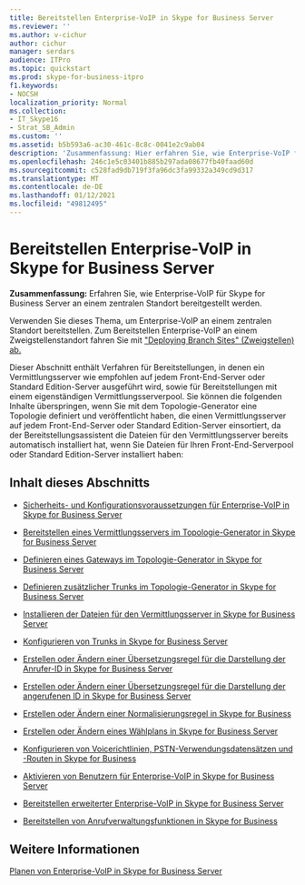 ```yaml
---
title: Bereitstellen Enterprise-VoIP in Skype for Business Server
ms.reviewer: ''
ms.author: v-cichur
author: cichur
manager: serdars
audience: ITPro
ms.topic: quickstart
ms.prod: skype-for-business-itpro
f1.keywords:
- NOCSH
localization_priority: Normal
ms.collection:
- IT_Skype16
- Strat_SB_Admin
ms.custom: ''
ms.assetid: b5b593a6-ac30-461c-8c8c-0041e2c9ab04
description: 'Zusammenfassung: Hier erfahren Sie, wie Enterprise-VoIP für Skype for Business Server an einem zentralen Standort bereitgestellt werden.'
ms.openlocfilehash: 246c1e5c03401b885b297ada08677fb40faad60d
ms.sourcegitcommit: c528fad9db719f3fa96dc3fa99332a349cd9d317
ms.translationtype: MT
ms.contentlocale: de-DE
ms.lasthandoff: 01/12/2021
ms.locfileid: "49812495"
---
```

# <a name="deploy-enterprise-voice-in-skype-for-business-server"></a>Bereitstellen Enterprise-VoIP in Skype for Business Server

**Zusammenfassung:** Erfahren Sie, wie Enterprise-VoIP für Skype for Business Server an einem zentralen Standort bereitgestellt werden.

Verwenden Sie dieses Thema, um Enterprise-VoIP an einem zentralen Standort bereitstellen. Zum Bereitstellen Enterprise-VoIP an einem Zweigstellenstandort fahren Sie mit ["Deploying Branch Sites" (Zweigstellen) ab.](https://technet.microsoft.com/library/1475dee0-66ae-4ee5-b6f1-7409b4bbff45.aspx)

Dieser Abschnitt enthält Verfahren für Bereitstellungen, in denen ein Vermittlungsserver wie empfohlen auf jedem Front-End-Server oder Standard Edition-Server ausgeführt wird, sowie für Bereitstellungen mit einem eigenständigen Vermittlungsserverpool. Sie können die folgenden Inhalte überspringen, wenn Sie mit dem Topologie-Generator eine Topologie definiert und veröffentlicht haben, die einen Vermittlungsserver auf jedem Front-End-Server oder Standard Edition-Server einsortiert, da der Bereitstellungsassistent die Dateien für den Vermittlungsserver bereits automatisch installiert hat, wenn Sie Dateien für Ihren Front-End-Serverpool oder Standard Edition-Server installiert haben:
## <a name="in-this-section"></a>Inhalt dieses Abschnitts

- [Sicherheits- und Konfigurationsvoraussetzungen für Enterprise-VoIP in Skype for Business Server](enterprise-voice-security.md)

- [Bereitstellen eines Vermittlungsservers im Topologie-Generator in Skype for Business Server](deploy-a-mediation-server.md)

- [Definieren eines Gateways im Topologie-Generator in Skype for Business Server](define-a-gateway.md)

- [Definieren zusätzlicher Trunks im Topologie-Generator in Skype for Business Server](define-additional-trunks.md)

- [Installieren der Dateien für den Vermittlungsserver in Skype for Business Server](install-mediation-server.md)

- [Konfigurieren von Trunks in Skype for Business Server](configure-trunks.md)

- [Erstellen oder Ändern einer Übersetzungsregel für die Darstellung der Anrufer-ID in Skype for Business Server](caller-id-presentation-rules.md)

- [Erstellen oder Ändern einer Übersetzungsregel für die Darstellung der angerufenen ID in Skype for Business Server](called-id-presentation-rules.md)

- [Erstellen oder Ändern einer Normalisierungsregel in Skype for Business](normalization-rules.md)

- [Erstellen oder Ändern eines Wählplans in Skype for Business Server](dial-plans.md)

- [Konfigurieren von Voicerichtlinien, PSTN-Verwendungsdatensätzen und -Routen in Skype for Business](voice-and-pstn.md)

- [Aktivieren von Benutzern für Enterprise-VoIP in Skype for Business Server](enable-users-for-enterprise-voice.md)

- [Bereitstellen erweiterter Enterprise-VoIP in Skype for Business Server](deploy-advanced-enterprise-voice-features.md)

- [Bereitstellen von Anrufverwaltungsfunktionen in Skype for Business](deploy-call-management-features.md)

## <a name="see-also"></a>Weitere Informationen

[Planen von Enterprise-VoIP in Skype for Business Server](../../plan-your-deployment/enterprise-voice-solution/enterprise-voice.md)

